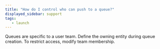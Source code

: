 ```yaml
---
title: "How do I control who can push to a queue?"
displayed_sidebar: support
tags:
   - launch
---
```

Queues are specific to a user team. Define the owning entity during queue creation. To restrict access, modify team membership.
